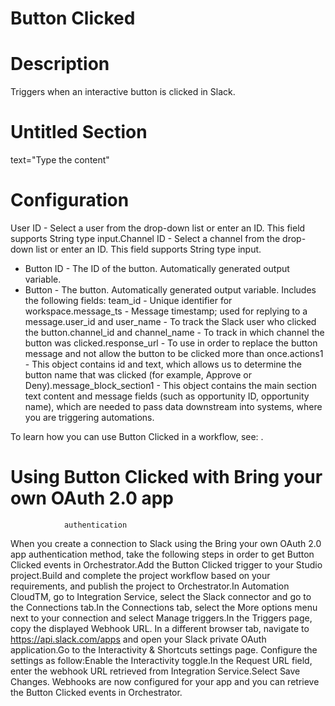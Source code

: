 ﻿# Button Clicked

# Description

Triggers when an interactive button is clicked in
            Slack.

# Untitled Section

text="Type the content"

# Configuration

User ID - Select a
                        user from the drop-down list or enter an ID. This field supports
                            String type input.Channel ID - Select a
                        channel from the drop-down list or enter an ID. This field supports
                            String type input.





* Button ID - The ID of the button. Automatically generated output variable.
* Button - The button. Automatically generated output variable. Includes the following fields: team_id - Unique identifier for workspace.message_ts - Message timestamp; used for replying to a message.user_id and user_name - To track the Slack user who clicked the button.channel_id and channel_name - To track in which channel the button was clicked.response_url - To use in order to replace the button message and not allow the button to be clicked more than once.actions1 - This object contains id and text, which allows us to determine the button name that was clicked (for example, Approve or Deny).message_block_section1 - This object contains the main section text content and message fields (such as opportunity ID, opportunity name), which are needed to pass data downstream into systems, where you are triggering automations.

To learn how you can use Button Clicked
                    in a workflow, see: .

# Using Button Clicked with Bring your own OAuth 2.0 app
                authentication

When you create a connection to Slack using the Bring your
                own OAuth 2.0 app authentication method, take the following steps in order to get
                    Button Clicked events in Orchestrator.Add the Button Clicked
                        trigger to your Studio project.Build and complete the
                        project workflow based on your requirements, and publish the project to
                        Orchestrator.In Automation
      CloudTM, go
                        to Integration Service, select the Slack connector and go to the
                            Connections tab.In the Connections tab,
                        select the  More options menu next to your connection and
                        select Manage triggers.In the Triggers page,
                        copy the displayed Webhook URL. In a different browser tab,
                        navigate to https://api.slack.com/apps and open your Slack
                        private OAuth application.Go to the Interactivity
                            & Shortcuts settings page. Configure the settings as follow:Enable the
                                    Interactivity toggle.In the Request
                                    URL field, enter the webhook URL retrieved from Integration
                                Service.Select Save
                                    Changes. Webhooks are now configured
                        for your app and you can retrieve the Button Clicked events in
                        Orchestrator.
